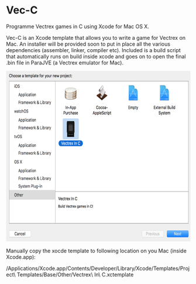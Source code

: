 # Vec-C 
Programme Vectrex games in C using Xcode for Mac OS X.

Vec-C is an Xcode template that allows you to write a game for Vectrex on Mac. An installer will be provided soon to put in place all the various dependencies (assembler, linker, compiler etc). Included is a build script that automatically runs on build inside xcode and goes on to open the final .bin file in ParaJVE (a Vectrex emulator for Mac).

<img src="./resources/xcode.png" alt="xcode template" width="653" height="466">

Manually copy the xocde template to following location on you Mac (inside Xcode.app):

/Applications/Xcode.app/Contents/Developer/Library/Xcode/Templates/Project\ Templates/Base/Other/Vectrex\ In\ C.xctemplate
